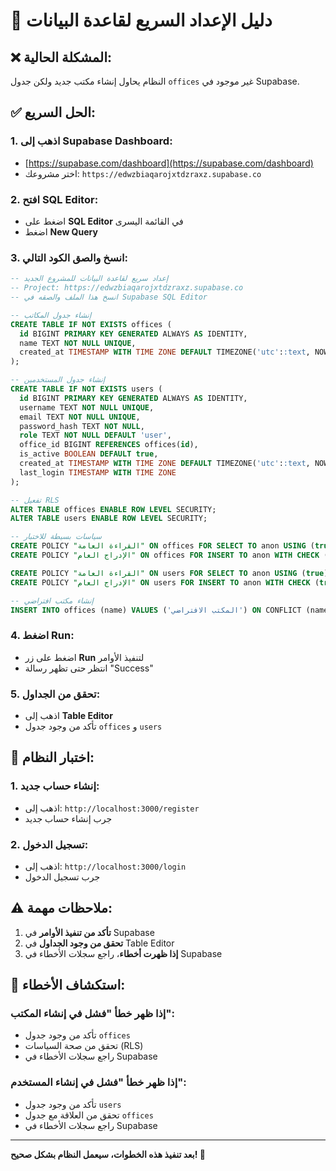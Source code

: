 # 🚀 دليل الإعداد السريع لقاعدة البيانات

## ❌ المشكلة الحالية:
النظام يحاول إنشاء مكتب جديد ولكن جدول `offices` غير موجود في Supabase.

## ✅ الحل السريع:

### 1. **اذهب إلى Supabase Dashboard:**
- [https://supabase.com/dashboard](https://supabase.com/dashboard)
- اختر مشروعك: `https://edwzbiaqarojxtdzraxz.supabase.co`

### 2. **افتح SQL Editor:**
- اضغط على **SQL Editor** في القائمة اليسرى
- اضغط **New Query**

### 3. **انسخ والصق الكود التالي:**
```sql
-- إعداد سريع لقاعدة البيانات للمشروع الجديد
-- Project: https://edwzbiaqarojxtdzraxz.supabase.co
-- انسخ هذا الملف والصقه في Supabase SQL Editor

-- إنشاء جدول المكاتب
CREATE TABLE IF NOT EXISTS offices (
  id BIGINT PRIMARY KEY GENERATED ALWAYS AS IDENTITY,
  name TEXT NOT NULL UNIQUE,
  created_at TIMESTAMP WITH TIME ZONE DEFAULT TIMEZONE('utc'::text, NOW()) NOT NULL
);

-- إنشاء جدول المستخدمين
CREATE TABLE IF NOT EXISTS users (
  id BIGINT PRIMARY KEY GENERATED ALWAYS AS IDENTITY,
  username TEXT NOT NULL UNIQUE,
  email TEXT NOT NULL UNIQUE,
  password_hash TEXT NOT NULL,
  role TEXT NOT NULL DEFAULT 'user',
  office_id BIGINT REFERENCES offices(id),
  is_active BOOLEAN DEFAULT true,
  created_at TIMESTAMP WITH TIME ZONE DEFAULT TIMEZONE('utc'::text, NOW()) NOT NULL,
  last_login TIMESTAMP WITH TIME ZONE
);

-- تفعيل RLS
ALTER TABLE offices ENABLE ROW LEVEL SECURITY;
ALTER TABLE users ENABLE ROW LEVEL SECURITY;

-- سياسات بسيطة للاختبار
CREATE POLICY "القراءة العامة" ON offices FOR SELECT TO anon USING (true);
CREATE POLICY "الإدراج العام" ON offices FOR INSERT TO anon WITH CHECK (true);

CREATE POLICY "القراءة العامة" ON users FOR SELECT TO anon USING (true);
CREATE POLICY "الإدراج العام" ON users FOR INSERT TO anon WITH CHECK (true);

-- إنشاء مكتب افتراضي
INSERT INTO offices (name) VALUES ('المكتب الافتراضي') ON CONFLICT (name) DO NOTHING;
```

### 4. **اضغط Run:**
- اضغط على زر **Run** لتنفيذ الأوامر
- انتظر حتى تظهر رسالة "Success"

### 5. **تحقق من الجداول:**
- اذهب إلى **Table Editor**
- تأكد من وجود جدول `offices` و `users`

## 🧪 اختبار النظام:

### 1. **إنشاء حساب جديد:**
- اذهب إلى: `http://localhost:3000/register`
- جرب إنشاء حساب جديد

### 2. **تسجيل الدخول:**
- اذهب إلى: `http://localhost:3000/login`
- جرب تسجيل الدخول

## ⚠️ ملاحظات مهمة:

1. **تأكد من تنفيذ الأوامر** في Supabase
2. **تحقق من وجود الجداول** في Table Editor
3. **إذا ظهرت أخطاء**، راجع سجلات الأخطاء في Supabase

## 🔧 استكشاف الأخطاء:

### إذا ظهر خطأ "فشل في إنشاء المكتب":
- تأكد من وجود جدول `offices`
- تحقق من صحة السياسات (RLS)
- راجع سجلات الأخطاء في Supabase

### إذا ظهر خطأ "فشل في إنشاء المستخدم":
- تأكد من وجود جدول `users`
- تحقق من العلاقة مع جدول `offices`
- راجع سجلات الأخطاء في Supabase

---

**بعد تنفيذ هذه الخطوات، سيعمل النظام بشكل صحيح! 🎉**
